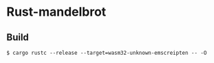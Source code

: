 # Rust-mandelbrot

## Build
```
$ cargo rustc --release --target=wasm32-unknown-emscreipten -- -O 
```